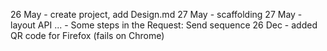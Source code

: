 26 May - create project, add Design.md
27 May - scaffolding
27 May - layout API
... - Some steps in the Request: Send sequence
26 Dec - added QR code for Firefox (fails on Chrome)
